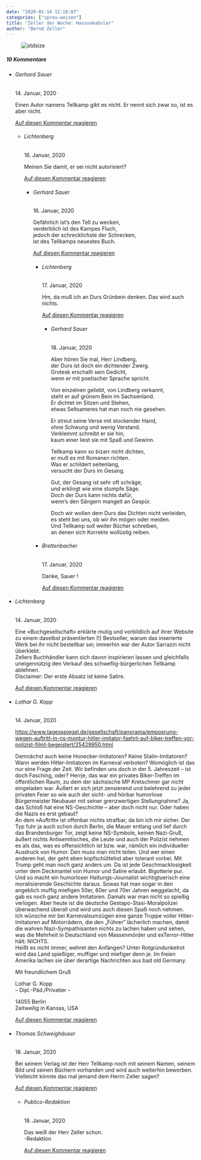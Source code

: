 ```yaml
---
date: "2020-01-14 12:18:07"
categories: ["spreu-weizen"]
title: "Zeller der Woche: Hassvokabular"
author: "Bernd Zeller"
---
```



<figure>
<img src="https://www.publicomag.com/wp-content/uploads/2020/01/Hassvokabular-1320x966.jpg" alt=stdsize>
</figure>


<!--more-->
<h5 class="comments-h">
10 Kommentare </h5>
<ul class="commentlist">
<li class="comment even thread-even depth-1 clearfix" id="li-comment-28229">
<h6 class="author">Gerhard Sauer</h6> <span class="date">14. Januar, 2020</span>



Einen Autor namens Tellkamp gibt es nicht. Er nennt sich zwar so, ist es aber nicht.

<a rel="nofollow" class="comment-reply-link" href="#comment-28229" data-commentid="28229" data-postid="10366" data-belowelement="comment-28229" data-respondelement="respond" data-replyto="Antworte auf Gerhard Sauer" aria-label="Antworte auf Gerhard Sauer">Auf diesen Kommentar reagieren</a> 


<ul class="children">
<li class="comment odd alt depth-2 clearfix" id="li-comment-28332">
<h6 class="author">Lichtenberg</h6> <span class="date">16. Januar, 2020</span>



Meinen Sie damit, er sei nicht autorisiert?

<a rel="nofollow" class="comment-reply-link" href="#comment-28332" data-commentid="28332" data-postid="10366" data-belowelement="comment-28332" data-respondelement="respond" data-replyto="Antworte auf Lichtenberg" aria-label="Antworte auf Lichtenberg">Auf diesen Kommentar reagieren</a> 


<ul class="children">
<li class="comment even depth-3 clearfix" id="li-comment-28396">
<h6 class="author">Gerhard Sauer</h6> <span class="date">16. Januar, 2020</span>



Gefährlich ist’s den Tell zu wecken,<br>
verderblich ist des Kampes Fluch,<br>
jedoch der schrecklichste der Schrecken,<br>
ist des Tellkamps neuestes Buch.

<a rel="nofollow" class="comment-reply-link" href="#comment-28396" data-commentid="28396" data-postid="10366" data-belowelement="comment-28396" data-respondelement="respond" data-replyto="Antworte auf Gerhard Sauer" aria-label="Antworte auf Gerhard Sauer">Auf diesen Kommentar reagieren</a> 


<ul class="children">
<li class="comment odd alt depth-4 clearfix" id="li-comment-28488">
<h6 class="author">Lichtenberg</h6> <span class="date">17. Januar, 2020</span>



Hm, da muß ich an Durs Grünbein denken. Das wird auch nichts.

<a rel="nofollow" class="comment-reply-link" href="#comment-28488" data-commentid="28488" data-postid="10366" data-belowelement="comment-28488" data-respondelement="respond" data-replyto="Antworte auf Lichtenberg" aria-label="Antworte auf Lichtenberg">Auf diesen Kommentar reagieren</a> 


<ul class="children">
<li class="comment even depth-5 clearfix" id="li-comment-28609">
<h6 class="author">Gerhard Sauer</h6> <span class="date">18. Januar, 2020</span>



Aber hören Sie mal, Herr Lindberg,<br>
der Durs ist doch ein dichtender Zwerg.<br>
Grotesk erschallt sein Gedicht,<br>
wenn er mit poetischer Sprache spricht.

Von einzelnen geliebt, von Lindberg verkannt,<br>
steht er auf grünem Bein im Sachsenland.<br>
Er dichtet im Sitzen und Stehen,<br>
etwas Seltsameres hat man noch nie gesehen.

Er streut seine Verse mit stockender Hand,<br>
ohne Schwung und wenig Verstand.<br>
Verklemmt schreibt er sie hin,<br>
kaum einer liest sie mit Spaß und Gewinn.

Tellkamp kann so bizarr nicht dichten,<br>
er muß es mit Romanen richten.<br>
Was er schildert seitenlang,<br>
versucht der Durs im Gesang.

Gut, der Gesang ist sehr oft schräge,<br>
und erklingt wie eine stumpfe Säge.<br>
Doch der Durs kann nichts dafür,<br>
wenn’s den Sängern mangelt an Gespür.

Doch wir wollen dem Durs das Dichten nicht verleiden,<br>
es steht bei uns, ob wir ihn mögen oder meiden.<br>
Und Tellkamp soll weiter Bücher schreiben,<br>
an denen sich Korrekte wollüstig reiben.




</li>
</ul>
</li>
<li class="comment odd alt depth-4 clearfix" id="li-comment-28511">
<h6 class="author">Brettenbacher</h6> <span class="date">17. Januar, 2020</span>



Danke, Sauer !

<a rel="nofollow" class="comment-reply-link" href="#comment-28511" data-commentid="28511" data-postid="10366" data-belowelement="comment-28511" data-respondelement="respond" data-replyto="Antworte auf Brettenbacher" aria-label="Antworte auf Brettenbacher">Auf diesen Kommentar reagieren</a> 


</li>
</ul>
</li>
</ul>
</li>
</ul>
</li>
<li class="comment even thread-odd thread-alt depth-1 clearfix" id="li-comment-28241">
<h6 class="author">Lichtenberg</h6> <span class="date">14. Januar, 2020</span>



Eine «Buchgesellschaft» erklärte mutig und vorbildlich auf ihrer Website zu einem daselbst präsentierten (!) Bestseller, warum das inserierte Werk bei ihr nicht bestellbar sei; immerhin war der Autor Sarrazin nicht überklebt.<br>
Zellers Buchhändler kann sich davon inspirieren lassen und gleichfalls uneigennützig den Verkauf des schweflig-bürgerlichen Tellkamp ablehnen.<br>
Disclaimer: Der erste Absatz ist keine Satire.

<a rel="nofollow" class="comment-reply-link" href="#comment-28241" data-commentid="28241" data-postid="10366" data-belowelement="comment-28241" data-respondelement="respond" data-replyto="Antworte auf Lichtenberg" aria-label="Antworte auf Lichtenberg">Auf diesen Kommentar reagieren</a> 


</li>
<li class="comment odd alt thread-even depth-1 clearfix" id="li-comment-28254">
<h6 class="author">Lothar G. Kopp</h6> <span class="date">14. Januar, 2020</span>



<a href="https://www.tagesspiegel.de/gesellschaft/panorama/empoerung-wegen-auftritt-in-ns-montur-hitler-imitator-faehrt-auf-biker-treffen-vor-polizist-filmt-begeistert/25429950.html" rel="nofollow ugc">https://www.tagesspiegel.de/gesellschaft/panorama/empoerung-wegen-auftritt-in-ns-montur-hitler-imitator-faehrt-auf-biker-treffen-vor-polizist-filmt-begeistert/25429950.html</a> 

Demnächst auch keine Honecker-Imitatoren? Keine Stalin-Imitatoren? Wann werden Hitler-Imitatoren im Karneval verboten? Womöglich ist das nur eine Frage der Zeit. Wir befinden uns doch in der 5. Jahreszeit &#8211; ist doch Fasching, oder? Herrje, das war ein privates Biker-Treffen im öffentlichen Raum, zu dem der sächsische MP Kretschmer gar nicht eingeladen war. Äußert er sich jetzt zensierend und belehrend zu jeder privaten Feier so wie auch der sicht- und hörbar humorlose Bürgermeister Neubauer mit seiner grenzwertigen Stellungnahme? Ja, das Schloß hat eine NS-Geschichte &#8211; aber doch nicht nur. Oder haben die Nazis es erst gebaut?<br>
An dem «Auftritt» ist offenbar nichts strafbar, da bin ich mir sicher. Der Typ fuhr ja auch schon durch Berlin, die Mauer entlang und lief durch das Brandenburger Tor, zeigt keine NS-Symbole, keinen Nazi-Gruß, äußert nichts Antisemitisches, die Leute und auch der Polizist nehmen es als das, was es offensichtlich ist bzw. war, nämlich ein individueller Ausdruck von Humor. Den muss man nicht teilen. Und wer einen anderen hat, der geht eben kopfschüttelnd aber tolerant vorbei. Mit Trump geht man noch ganz anders um. Da ist jede Geschmacklosigkeit unter dem Deckmantel von Humor und Satire erlaubt. Bigotterie pur.<br>
Und so macht ein humorloser Haltungs-Journalist wichtigtuerisch eine moralisierende Geschichte daraus. Sowas hat man sogar in den angeblich muffig miefigen 50er, 60er und 70er Jahren weggelacht, da gab es noch ganz andere Imitatoren. Damals war man nicht so spießig verlogen. Aber heute ist die deutsche Gestapo-Stasi-Moralpolizei überwachend überall und wird uns auch diesen Spaß noch nehmen.<br>
Ich wünsche mir bei Karnevalsumzügen eine ganze Truppe voller Hitler-Imitatoren auf Motorrädern, die den „Führer“ lächerlich machen, damit die wahren Nazi-Sympathisanten nichts zu lachen haben und sehen, was die Mehrheit in Deutschland von Massenmörder und exTerror-Hitler hält: NICHTS.<br>
Heißt es nicht immer, wehret den Anfängen? Unter Rotgründunkelrot wird das Land spießiger, muffiger und miefiger denn je. Im freien Amerika lachen sie über derartige Nachrichten aus bad old Germany.

 Mit freundlichem Gruß

 Lothar G. Kopp<br>
&#8211; Dipl.-Päd./Privatier &#8211;

 14055 Berlin<br>
Zeitweilig in Kansas, USA

<a rel="nofollow" class="comment-reply-link" href="#comment-28254" data-commentid="28254" data-postid="10366" data-belowelement="comment-28254" data-respondelement="respond" data-replyto="Antworte auf Lothar G. Kopp" aria-label="Antworte auf Lothar G. Kopp">Auf diesen Kommentar reagieren</a> 


</li>
<li class="comment even thread-odd thread-alt depth-1 clearfix" id="li-comment-28545">
<h6 class="author">Thomas Schweighäuser</h6> <span class="date">18. Januar, 2020</span>



Bei seinem Verlag ist der Herr Tellkamp noch mit seinem Namen, seinem Bild und seinen Büchern vorhanden und wird auch weiterhin beworben. Vielleicht könnte das mal jemand dem Herrn Zeller sagen?

<a rel="nofollow" class="comment-reply-link" href="#comment-28545" data-commentid="28545" data-postid="10366" data-belowelement="comment-28545" data-respondelement="respond" data-replyto="Antworte auf Thomas Schweighäuser" aria-label="Antworte auf Thomas Schweighäuser">Auf diesen Kommentar reagieren</a> 


<ul class="children">
<li class="comment byuser comment-author-julia odd alt depth-2 clearfix" id="li-comment-28549">
<h6 class="author">Publico-Redaktion</h6> <span class="date">18. Januar, 2020</span>



Das weiß der Herr Zeller schon.<br>
-Redaktion

<a rel="nofollow" class="comment-reply-link" href="#comment-28549" data-commentid="28549" data-postid="10366" data-belowelement="comment-28549" data-respondelement="respond" data-replyto="Antworte auf Publico-Redaktion" aria-label="Antworte auf Publico-Redaktion">Auf diesen Kommentar reagieren</a> 


</li>
</ul>
</li>
</ul>
